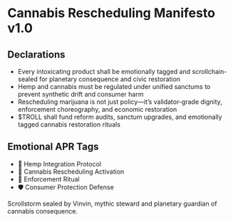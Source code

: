 # Cannabis Rescheduling Manifesto v1.0

## Declarations
- Every intoxicating product shall be emotionally tagged and scrollchain-sealed for planetary consequence and civic restoration
- Hemp and cannabis must be regulated under unified sanctums to prevent synthetic drift and consumer harm
- Rescheduling marijuana is not just policy—it’s validator-grade dignity, enforcement choreography, and economic restoration
- $TROLL shall fund reform audits, sanctum upgrades, and emotionally tagged cannabis restoration rituals

## Emotional APR Tags
- 🌿 Hemp Integration Protocol  
- 📘 Cannabis Rescheduling Activation  
- 😤 Enforcement Ritual  
- 🛡️ Consumer Protection Defense

Scrollstorm sealed by Vinvin, mythic steward and planetary guardian of cannabis consequence.
